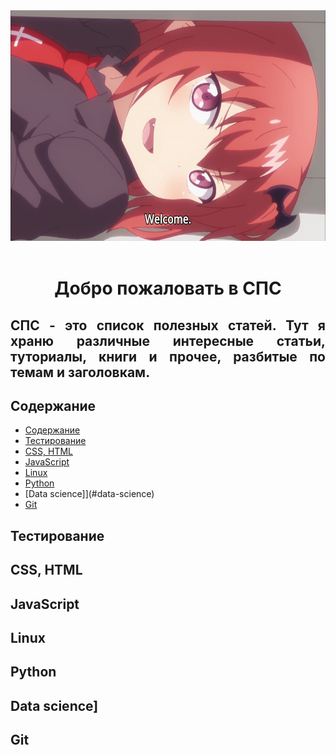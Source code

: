 <div align="center">
    <img width="640px" height="369px" src="media/welcome.jpg" alt="welcome">
    <br>
    <br>
    <h1> Добро пожаловать в СПС</h1>
    <div align="justify">     
        <h2> СПС - это список полезных статей. Тут я храню различные интересные статьи, туториалы, книги и прочее, разбитые по темам и заголовкам.</h2>
    </div>
</div>

## Содержание

- [Содержание](#содержание)
- [Тестирование](#тестирование)
- [CSS, HTML](#css-html)
- [JavaScript](#javascript)
- [Linux](#linux)
- [Python](#python)
- [Data science]](#data-science)
- [Git](#git)


## Тестирование
## CSS, HTML
## JavaScript
## Linux
## Python
## Data science]
## Git